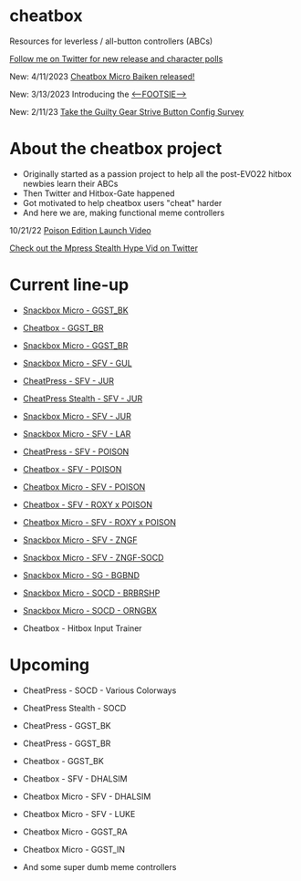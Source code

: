 # cheatbox
Resources for leverless / all-button controllers (ABCs)

[Follow me on Twitter for new release and character polls](https://twitter.com/noe_perez_)

New: 4/11/2023 [Cheatbox Micro Baiken released!](https://twitter.com/noe_perez_/status/1645816619053064195)

New: 3/13/2023 Introducing the [<--FOOTSIE-->](https://twitter.com/noe_perez_/status/1635315256405938176)

New: 2/11/23 [Take the Guilty Gear Strive Button Config Survey](https://forms.gle/ULHLjqMXmv5ZENAA9)

# About the cheatbox project
- Originally started as a passion project to help all the post-EVO22 hitbox newbies learn their ABCs
- Then Twitter and Hitbox-Gate happened
- Got motivated to help cheatbox users "cheat" harder
- And here we are, making functional meme controllers

10/21/22 [Poison Edition Launch Video](https://twitter.com/noe_perez_/status/1583488518348677120)

[Check out the Mpress Stealth Hype Vid on Twitter](https://twitter.com/noe_perez_/status/1565812427530420225)

# Current line-up
- [Snackbox Micro - GGST_BK](https://twitter.com/noe_perez_/status/1645816619053064195)
- [Cheatbox - GGST_BR](https://twitter.com/noe_perez_/status/1638570048884178950)
- [Snackbox Micro - GGST_BR](https://twitter.com/noe_perez_/status/1634728157243637766)

- [Snackbox Micro - SFV - GUL](https://twitter.com/noe_perez_/status/1619028822489460736)
- [CheatPress - SFV - JUR](https://twitter.com/noe_perez_/status/1584354839945183232)
- [CheatPress Stealth - SFV - JUR](https://twitter.com/noe_perez_/status/1570083703308574725)
- [Snackbox Micro - SFV - JUR](https://twitter.com/noe_perez_/status/1584354839945183232)
- [Snackbox Micro - SFV - LAR](https://twitter.com/noe_perez_/status/1576731258339864576)
- [CheatPress - SFV - POISON](https://twitter.com/noe_perez_/status/1583488518348677120)
- [Cheatbox - SFV - POISON](https://twitter.com/noe_perez_/status/1583616455249399808)
- [Cheatbox Micro - SFV - POISON](https://twitter.com/noe_perez_/status/1584944122330337283)
- [Cheatbox - SFV - ROXY x POISON](https://twitter.com/noe_perez_/status/1587867720065900549)
- [Cheatbox Micro - SFV - ROXY x POISON](https://twitter.com/noe_perez_/status/1591116780088725504)
- [Snackbox Micro - SFV - ZNGF](https://twitter.com/noe_perez_/status/1573340315867570176)
- [Snackbox Micro - SFV - ZNGF-SOCD](https://twitter.com/noe_perez_/status/1573340315867570176)

- [Snackbox Micro - SG - BGBND](https://twitter.com/noe_perez_/status/1614702423410626562)

- [Snackbox Micro - SOCD - BRBRSHP](https://twitter.com/noe_perez_/status/1570630760545292289)
- [Snackbox Micro - SOCD - ORNGBX](https://twitter.com/noe_perez_/status/1579558010036555776)
- Cheatbox - Hitbox Input Trainer

# Upcoming
- CheatPress - SOCD - Various Colorways
- CheatPress Stealth - SOCD
- CheatPress - GGST_BK
- CheatPress - GGST_BR

- Cheatbox - GGST_BK
- Cheatbox - SFV - DHALSIM
- Cheatbox Micro - SFV - DHALSIM
- Cheatbox Micro - SFV - LUKE

- Cheatbox Micro - GGST_RA
- Cheatbox Micro - GGST_IN
- And some super dumb meme controllers
